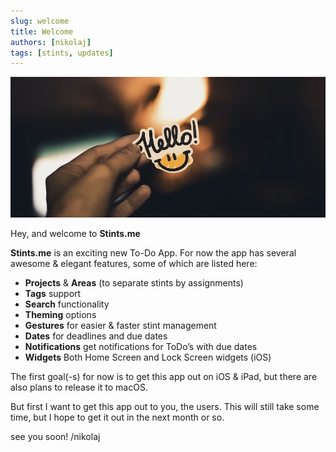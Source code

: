 ```yaml
---
slug: welcome
title: Welcome
authors: [nikolaj]
tags: [stints, updates]
---
```


![Welcome](./welcome.webp)

Hey, and welcome to **Stints.me**

**Stints.me** is an exciting new To-Do App.
For now the app has several awesome & elegant features, some of which are listed here:

- **Projects** & **Areas** (to separate stints by assignments)
- **Tags** support
- **Search** functionality
- **Theming** options
- **Gestures** for easier & faster stint management
- **Dates** for deadlines and due dates
- **Notifications** get notifications for ToDo’s with due dates
- **Widgets** Both Home Screen and Lock Screen widgets (iOS)

The first goal(-s) for now is to get this app out on iOS & iPad, but there are also plans to release it to macOS.

But first I want to get this app out to you, the users. This will still take some time, but I hope to get it out in the next month or so.

see you soon!
/nikolaj
